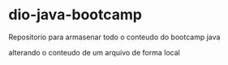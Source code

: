 # dio-java-bootcamp
Repositorio para armasenar todo o conteudo do bootcamp java

alterando o conteudo de um arquivo de forma local